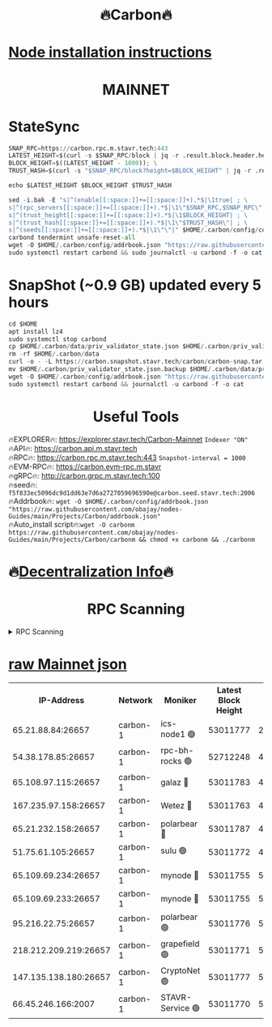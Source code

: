 <h1 align="center"> 🔥Carbon🔥</h1>

[Node installation instructions](https://github.com/obajay/nodes-Guides/tree/main/Projects/Carbon)
=
<h1 align="center"> MAINNET</h1>

# StateSync
```python
SNAP_RPC=https://carbon.rpc.m.stavr.tech:443
LATEST_HEIGHT=$(curl -s $SNAP_RPC/block | jq -r .result.block.header.height); \
BLOCK_HEIGHT=$((LATEST_HEIGHT - 1000)); \
TRUST_HASH=$(curl -s "$SNAP_RPC/block?height=$BLOCK_HEIGHT" | jq -r .result.block_id.hash)

echo $LATEST_HEIGHT $BLOCK_HEIGHT $TRUST_HASH

sed -i.bak -E "s|^(enable[[:space:]]+=[[:space:]]+).*$|\1true| ; \
s|^(rpc_servers[[:space:]]+=[[:space:]]+).*$|\1\"$SNAP_RPC,$SNAP_RPC\"| ; \
s|^(trust_height[[:space:]]+=[[:space:]]+).*$|\1$BLOCK_HEIGHT| ; \
s|^(trust_hash[[:space:]]+=[[:space:]]+).*$|\1\"$TRUST_HASH\"| ; \
s|^(seeds[[:space:]]+=[[:space:]]+).*$|\1\"\"|" $HOME/.carbon/config/config.toml
carbond tendermint unsafe-reset-all
wget -O $HOME/.carbon/config/addrbook.json "https://raw.githubusercontent.com/obajay/nodes-Guides/main/Projects/Carbon/addrbook.json"
sudo systemctl restart carbond && sudo journalctl -u carbond -f -o cat
```
# SnapShot (~0.9 GB) updated every 5 hours
```python
cd $HOME
apt install lz4
sudo systemctl stop carbond
cp $HOME/.carbon/data/priv_validator_state.json $HOME/.carbon/priv_validator_state.json.backup
rm -rf $HOME/.carbon/data
curl -o - -L https://carbon.snapshot.stavr.tech/carbon/carbon-snap.tar.lz4 | lz4 -c -d - | tar -x -C $HOME/.carbon --strip-components 2
mv $HOME/.carbon/priv_validator_state.json.backup $HOME/.carbon/data/priv_validator_state.json
wget -O $HOME/.carbon/config/addrbook.json "https://raw.githubusercontent.com/obajay/nodes-Guides/main/Projects/Carbon/addrbook.json"
sudo systemctl restart carbond && journalctl -u carbond -f -o cat
```

 <h1 align="center"> Useful Tools</h1>

🔥EXPLORER🔥:     https://explorer.stavr.tech/Carbon-Mainnet        `Indexer "ON"` \
🔥API🔥:          https://carbon.api.m.stavr.tech \
🔥RPC🔥:          https://carbon.rpc.m.stavr.tech:443              `Snapshot-interval = 1000` \
🔥EVM-RPC🔥:      https://carbon.evm-rpc.m.stavr \
🔥gRPC🔥:         http://carbon.grpc.m.stavr.tech:100 \
🔥seed🔥:      `f5f833ec5096dc9d1dd63e7d6a2727059696590e@carbon.seed.stavr.tech:2006` \
🔥Addrbook🔥:  `wget -O $HOME/.carbon/config/addrbook.json "https://raw.githubusercontent.com/obajay/nodes-Guides/main/Projects/Carbon/addrbook.json"` \
🔥Auto_install script🔥:`wget -O carbonm https://raw.githubusercontent.com/obajay/nodes-Guides/main/Projects/Carbon/carbonm && chmod +x carbonm && ./carbonm`

🔥[Decentralization Info](https://github.com/obajay/StateSync-snapshots/tree/main/Projects/Carbon/Decentralization)🔥
=
<h1 align="center"> RPC Scanning</h1>

<details>
<summary>RPC Scanning</summary>

<h2 align="center"> We scan nodes in real time every 4 hours. And we provide the final result of RPC endpoints.
We cannot influence the operation of these nodes in any way. </h2>


```python
If Voting Power is higher than 0 --> then the Node is a validator of the network and may be subject to attack and be a potential threat to the chain.
```
```python
We marked such validators with a red symbol
```

</details>

[raw Mainnet json](https://rpc-check.carbonm.stavr.tech/carbonm/rpc-carbonm-result.json)
=


<table><tr><th>IP-Address</th><th>Network</th><th>Moniker</th><th>Latest Block Height</th><th>Earliest Block Height</th><th>Catching Up</th><th>Tx Index</th><th>Voting Power</th><th>Scan Time</th></tr><tr><td>65.21.88.84:26657</td><td>carbon-1</td><td>ics-node1 🟢</td><td>53011777</td><td>21164241</td><td>False</td><td>off</td><td>0</td><td>2024-01-29T19:06:46.554958377UTC</td></tr><tr><td>54.38.178.85:26657</td><td>carbon-1</td><td>rpc-bh-rocks 🟢</td><td>52712248</td><td>45292001</td><td>False</td><td>on</td><td>0</td><td>2024-01-29T19:07:08.246002453UTC</td></tr><tr><td>65.108.97.115:26657</td><td>carbon-1</td><td>galaz 🔴</td><td>53011783</td><td>47374001</td><td>False</td><td>on</td><td>11236271146</td><td>2024-01-29T19:06:57.352531523UTC</td></tr><tr><td>167.235.97.158:26657</td><td>carbon-1</td><td>Wetez 🔴</td><td>53011763</td><td>48067570</td><td>False</td><td>on</td><td>1330036007</td><td>2024-01-29T19:06:21.283790077UTC</td></tr><tr><td>65.21.232.158:26657</td><td>carbon-1</td><td>polarbear 🔴</td><td>53011787</td><td>48126001</td><td>False</td><td>on</td><td>10843061319</td><td>2024-01-29T19:07:05.867698228UTC</td></tr><tr><td>51.75.61.105:26657</td><td>carbon-1</td><td>sulu 🟢</td><td>53011772</td><td>48742001</td><td>False</td><td>on</td><td>0</td><td>2024-01-29T19:06:37.661139965UTC</td></tr><tr><td>65.109.69.234:26657</td><td>carbon-1</td><td>mynode 🔴</td><td>53011755</td><td>50560001</td><td>False</td><td>off</td><td>12847093099</td><td>2024-01-29T19:06:02.587194202UTC</td></tr><tr><td>65.109.69.233:26657</td><td>carbon-1</td><td>mynode 🔴</td><td>53011755</td><td>50610001</td><td>False</td><td>off</td><td>8703750607</td><td>2024-01-29T19:06:02.242337240UTC</td></tr><tr><td>95.216.22.75:26657</td><td>carbon-1</td><td>polarbear 🟢</td><td>53011776</td><td>52338001</td><td>False</td><td>on</td><td>0</td><td>2024-01-29T19:06:44.119088292UTC</td></tr><tr><td>218.212.209.219:26657</td><td>carbon-1</td><td>grapefield 🟢</td><td>53011771</td><td>52371001</td><td>False</td><td>on</td><td>0</td><td>2024-01-29T19:06:35.233904376UTC</td></tr><tr><td>147.135.138.180:26657</td><td>carbon-1</td><td>CryptoNet 🟢</td><td>53011777</td><td>52934001</td><td>False</td><td>on</td><td>0</td><td>2024-01-29T19:06:46.815691928UTC</td></tr><tr><td>66.45.246.166:2007</td><td>carbon-1</td><td>STAVR-Service 🟢</td><td>53011770</td><td>53002001</td><td>False</td><td>on</td><td>0</td><td>2024-01-29T19:06:34.190754168UTC</td></tr></table>